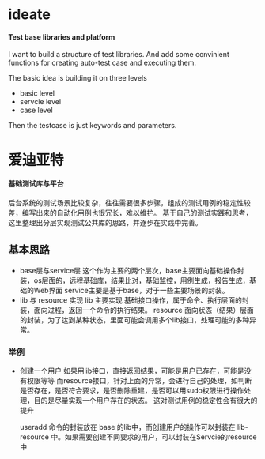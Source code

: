 # ideate
#### Test base libraries and platform

I want to build a structure of test libraries. And add some convinient functions for creating auto-test case and executing them.

The basic idea is building it on three levels
- basic level
- servcie level
- case level

Then the testcase is just keywords and parameters.

# 爱迪亚特
#### 基础测试库与平台

后台系统的测试场景比较复杂，往往需要很多步骤，组成的测试用例的稳定性较差，编写出来的自动化用例也很冗长，难以维护。
基于自己的测试实践和思考，这里整理出分层实现测试公共库的思路，并逐步在实践中完善。

## 基本思路

- base层与service层 
  这个作为主要的两个层次，base主要面向基础操作封装，os层面的，远程基础库，结果比对，基础监控，用例生成，报告生成，基础的Web界面
  service主要是基于base，对于一些主要场景的封装。
- lib 与 resource 实现
  lib 主要实现 基础接口操作，属于命令、执行层面的封装，面向过程，返回一个命令的执行结果。
  resource 面向状态（结果）层面的封装，为了达到某种状态，里面可能会调用多个lib接口，处理可能的多种异常。

### 举例
- 创建一个用户
  如果用lib接口，直接返回结果，可能是用户已存在，可能是没有权限等等
  而resource接口，针对上面的异常，会进行自己的处理，如判断是否存在，是否符合要求，是否删除重建，是否可以用sudo权限进行操作处理，目的是尽量实现一个用户存在的状态。
  这对测试用例的稳定性会有很大的提升
  
  useradd 命令的封装放在 base 的lib中，而创建用户的操作可以封装在 lib-resource 中。如果需要创建不同要求的用户，可以封装在Servcie的resource中


